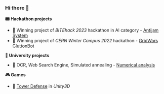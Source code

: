 ### Hi there 👋

**📟 Hackathon projects**
- 🥇 Winning project of *BITEhack 2023* hackathon in AI category - [Antijam System](https://github.com/StableConfusion/antijam) 
- 🥇 Winning project of *CERN Winter Campus 2022* hackathon - [GridWars GluttonBot](https://github.com/kosmydel/GridWars) 

**🏫 University projects**
- 🧮 OCR, Web Search Engine, Simulated annealing - [Numerical analysis](https://github.com/kosmydel/NumericalAnalysis)

**🎮 Games**
- 🏹 [Tower Defense](https://github.com/kosmydel/unity3d-tower-defense) in *Unity3D*

<!--
- 🔭 I’m currently working on ...
- 🌱 I’m currently learning ...
- 👯 I’m looking to collaborate on ...
- 🤔 I’m looking for help with ...
- 💬 Ask me about ...
- 📫 How to reach me: ...
- 😄 Pronouns: ...
- ⚡ Fun fact: ...
-->
